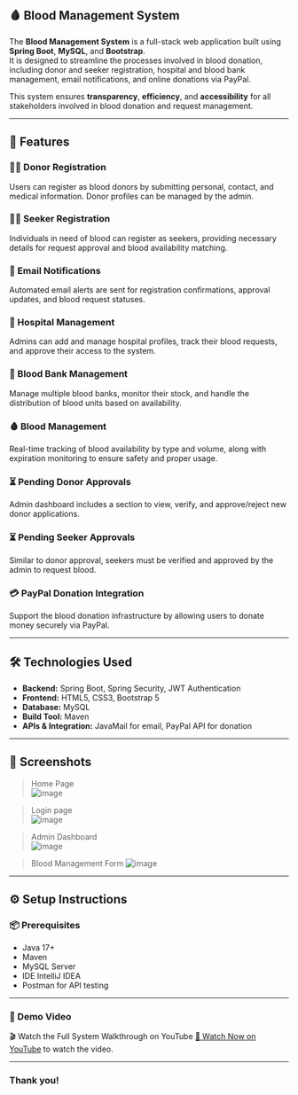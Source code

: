## 🩸 Blood Management System

The **Blood Management System** is a full-stack web application built using **Spring Boot**, **MySQL**, and **Bootstrap**.  
It is designed to streamline the processes involved in blood donation, including donor and seeker registration, hospital and blood bank management, email notifications, and online donations via PayPal.  

This system ensures **transparency**, **efficiency**, and **accessibility** for all stakeholders involved in blood donation and request management.

---

## 🚀 Features

### 🧑‍📝 Donor Registration  
Users can register as blood donors by submitting personal, contact, and medical information. Donor profiles can be managed by the admin.

### 🧍‍♂️ Seeker Registration  
Individuals in need of blood can register as seekers, providing necessary details for request approval and blood availability matching.

### 📩 Email Notifications  
Automated email alerts are sent for registration confirmations, approval updates, and blood request statuses.

### 🏥 Hospital Management  
Admins can add and manage hospital profiles, track their blood requests, and approve their access to the system.

### 🏦 Blood Bank Management  
Manage multiple blood banks, monitor their stock, and handle the distribution of blood units based on availability.

### 🩸 Blood Management  
Real-time tracking of blood availability by type and volume, along with expiration monitoring to ensure safety and proper usage.

### ⏳ Pending Donor Approvals  
Admin dashboard includes a section to view, verify, and approve/reject new donor applications.

### ⏳ Pending Seeker Approvals  
Similar to donor approval, seekers must be verified and approved by the admin to request blood.

### 💳 PayPal Donation Integration  
Support the blood donation infrastructure by allowing users to donate money securely via PayPal.

---

## 🛠️ Technologies Used

- **Backend:** Spring Boot, Spring Security, JWT Authentication  
- **Frontend:** HTML5, CSS3, Bootstrap 5
- **Database:** MySQL  
- **Build Tool:** Maven  
- **APIs & Integration:** JavaMail for email, PayPal API for donation  

---

## 📸 Screenshots

> Home Page  
![image](https://github.com/user-attachments/assets/0f3c847b-f0cb-42b6-a838-f1472e85e827)

> Login page  
![image](https://github.com/user-attachments/assets/d661c945-97c0-4b8d-8db9-0edf6d1edd58)

> Admin Dashboard  
![image](https://github.com/user-attachments/assets/bfa27764-206f-441f-9b2d-3bea5b1e2ba7)

> Blood Management Form
![image](https://github.com/user-attachments/assets/050dc3f5-d464-415d-b425-c2cddd32e916)

---

## ⚙️ Setup Instructions

### 📦 Prerequisites

- Java 17+
- Maven
- MySQL Server
- IDE IntelliJ IDEA 
- Postman for API testing

---

### 🎥 Demo Video

🎬 Watch the Full System Walkthrough on YouTube
[🔗 Watch Now on YouTube](https://youtu.be/UoWwZoXF4QI?si=wEWhv1Lznum7Dq7e) to watch the video.

---

### Thank you!





